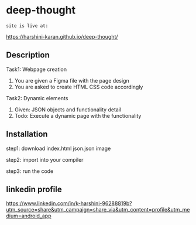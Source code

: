 # deep-thought
    site is live at: 
 https://harshini-karan.github.io/deep-thought/
## Description
Task1: Webpage creation
1.  You are given a Figma file with the page design
2. You are asked to create HTML CSS code accordingly

Task2: Dynamic elements
1.  Given: JSON objects and functionality detail
2. Todo: Execute a dynamic page with the functionality
## Installation
step1: download index.html
       json.json
       image 
       
step2: import into your compiler

step3: run the code
## linkedin profile
https://www.linkedin.com/in/k-harshini-96288819b?utm_source=share&utm_campaign=share_via&utm_content=profile&utm_medium=android_app

